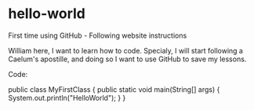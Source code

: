 # hello-world

First time using GitHub - Following website instructions

William here, I want to learn how to code.
Specialy, I will start following a Caelum's apostille, and doing so I want to use GitHub to save my lessons.

Code: 

public class MyFirstClass {
	public static void main(String[] args) {
    System.out.println("HelloWorld");
  }
}
